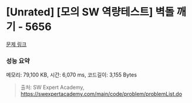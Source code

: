 # [Unrated] [모의 SW 역량테스트] 벽돌 깨기 - 5656 

[문제 링크](https://swexpertacademy.com/main/code/problem/problemDetail.do?contestProbId=AWXRQm6qfL0DFAUo) 

### 성능 요약

메모리: 79,100 KB, 시간: 6,070 ms, 코드길이: 3,155 Bytes



> 출처: SW Expert Academy, https://swexpertacademy.com/main/code/problem/problemList.do